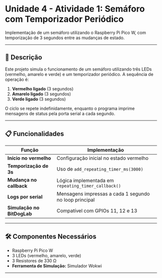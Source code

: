 # Unidade 4 - Atividade 1: Semáforo com Temporizador Periódico

Implementação de um semáforo utilizando o Raspberry Pi Pico W, com temporização de 3 segundos entre as mudanças de estado.

---

## 🚦 Descrição
Este projeto simula o funcionamento de um semáforo utilizando três LEDs (vermelho, amarelo e verde) e um temporizador periódico. A sequência de operação é:
1. **Vermelho ligado** (3 segundos)
2. **Amarelo ligado** (3 segundos)
3. **Verde ligado** (3 segundos)

O ciclo se repete indefinidamente, enquanto o programa imprime mensagens de status pela porta serial a cada segundo.

---

## 📋 Funcionalidades
| Função | Implementação |
|-----------|---------------|
| **Início no vermelho** | Configuração inicial no estado vermelho |
| **Temporização de 3s** | Uso de `add_repeating_timer_ms(3000)` |
| **Mudança no callback** | Lógica implementada em `repeating_timer_callback()` |
| **Logs por serial** | Mensagens impressas a cada 1 segundo no loop principal |
| **Simulação no BitDogLab** | Compatível com GPIOs 11, 12 e 13 |

---

## 🛠 Componentes Necessários
- Raspberry Pi Pico W
- 3 LEDs (vermelho, amarelo, verde)
- 3 Resistores de 330 Ω
- **Ferramenta de Simulação:** Simulador Wokwi

---


